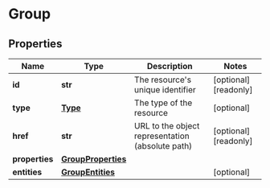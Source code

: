 # Group

## Properties
| Name | Type | Description | Notes |
| ------------ | ------------- | ------------- | ------------- |
| **id** | **str** | The resource&#39;s unique identifier | [optional] [readonly]  |
| **type** | [**Type**](Type.md) | The type of the resource | [optional]  |
| **href** | **str** | URL to the object representation (absolute path) | [optional] [readonly]  |
| **properties** | [**GroupProperties**](GroupProperties.md) |  |  |
| **entities** | [**GroupEntities**](GroupEntities.md) |  | [optional]  |


